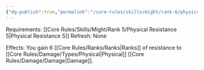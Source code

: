 ```yaml
---
{"dg-publish":true,"permalink":"/core-rules/skills/might/rank-6/physical-resistance-6/"}
---
```


Requirements: [[Core Rules/Skills/Might/Rank 5/Physical Resistance 5\|Physical Resistance 5]]
Refresh: None

Effects:
You gain 6 [[Core Rules/Ranks/Ranks\|Ranks]] of resistance to [[Core Rules/Damage/Types/Physical\|Physical]] [[Core Rules/Damage/Damage\|Damage]].